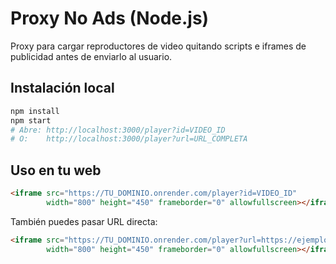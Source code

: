 # Proxy No Ads (Node.js)

Proxy para cargar reproductores de video quitando scripts e iframes de publicidad antes de enviarlo al usuario.

## Instalación local
```bash
npm install
npm start
# Abre: http://localhost:3000/player?id=VIDEO_ID
# O:    http://localhost:3000/player?url=URL_COMPLETA
```

## Uso en tu web
```html
<iframe src="https://TU_DOMINIO.onrender.com/player?id=VIDEO_ID"
        width="800" height="450" frameborder="0" allowfullscreen></iframe>
```

También puedes pasar URL directa:
```html
<iframe src="https://TU_DOMINIO.onrender.com/player?url=https://ejemplo.com/video"
        width="800" height="450" frameborder="0" allowfullscreen></iframe>
```
